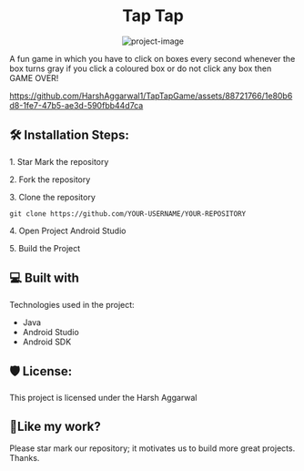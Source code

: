 <h1 align="center" id="title">Tap Tap</h1>

<p align="center"><img src="" alt="project-image"></p>

<p id="description">A fun game in which you have to click on boxes every second whenever the box turns gray if you click a coloured box or do not click any box then GAME OVER!</p>



https://github.com/HarshAggarwal1/TapTapGame/assets/88721766/1e80b6d8-1fe7-47b5-ae3d-590fbb44d7ca



<h2>🛠️ Installation Steps:</h2>

<p>1. Star Mark the repository</p>

<p>2. Fork the repository</p>

<p>3. Clone the repository</p>

```
git clone https://github.com/YOUR-USERNAME/YOUR-REPOSITORY
```

<p>4. Open Project Android Studio</p>

<p>5. Build the Project</p>



<h2>💻 Built with</h2>

Technologies used in the project:

*   Java
*   Android Studio
*   Android SDK

<h2>🛡️ License:</h2>

This project is licensed under the Harsh Aggarwal

<h2>💖Like my work?</h2>

Please star mark our repository; it motivates us to build more great projects. Thanks.